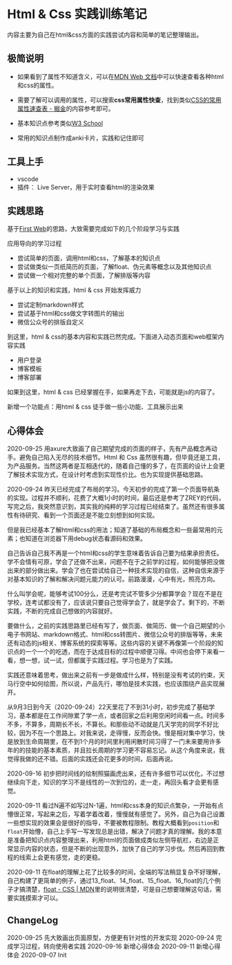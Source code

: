 # Html & Css 实践训练笔记

内容主要为自己在html&css方面的实践尝试内容和简单的笔记整理输出。

## 极简说明

* 如果看到了属性不知道含义，可以在[MDN Web 文档](https://developer.mozilla.org/zh-CN/)中可以快速查看各种html和css的属性。
* 需要了解可以调用的属性，可以搜索**css常用属性快查**，找到类似[CSS的常用属性速查表 - 掘金](https://juejin.im/post/6844904033145061389)的内容参考即可。
* 基本知识点参考类似[W3 School](https://www.w3school.com.cn/css/css_howto.asp)

* 常用的知识点制作成anki卡片，实践和记住即可

## 工具上手

* vscode
* 插件： Live Server，用于实时查看html的渲染效果

## 实践思路

基于[First Web](https://firstweb.quanduan.com)的思路，大致需要完成如下的几个阶段学习与实践

应用导向的学习过程

* 尝试简单的页面，调用html和css，了解基本的知识点
* 尝试做类似一页纸简历的页面，了解float、伪元素等概念以及其他知识点
* 尝试做一个相对完整的单个页面，了解排版等内容

基于以上的知识和实践，html & css 开始发挥威力

* 尝试定制markdown样式
* 尝试基于html和css做文字转图片的输出
* 微信公众号的排版自定义

到这里，html & css的基本内容和实践已然完成。下面进入动态页面和web框架内容实践

* 用户登录
* 博客模板
* 博客部署

如果到这里，html & css 已经掌握在手，如果再走下去，可能就是js的内容了。

新增一个功能点：用html & css 徒手做一些小功能、工具展示出来

## 心得体会

2020-09-25 用axure大致画了自己期望完成的页面的样子，先有产品概念再动手。避免自己陷入无尽的技术细节。Html 和 Css 虽然很有趣，但毕竟还是工具，为产品服务。当然这两者是互相迭代的，随着自己懂的多了，在页面的设计上会更了解技术实现方式，在设计时考虑到实现性价比。也为实现提供基础思路。

2020-09-24 昨天已经完成了布局的学习。今天初步的完成了第一个页面导航条的实现。过程并不顺利，花费了大概1小时的时间，最后还是参考了ZREY的代码，写完之后，我突然意识到，其实我的纯粹的学习过程已经结束了。虽然还有很多属性有待研究、看到一个页面还是不能立刻想到如何实现。

但是我已经基本了解html和css的用法；知道了基础的布局概念和一些最常用的元素；也知道在浏览器下用debug状态看源码和效果。

自己告诉自己我不再是一个html和css的学生意味着告诉自己要为结果承担责任。学不会情有可原，学会了还做不出来，问题不在于之前学的过程，如何能够把没做出来的部分做出来。学会了也在尝试给自己一种技术实现的自信，这种自信来源于对基本知识的了解和解决问题元能力的认可。前路漫漫，心中有光，照亮方向。

什么叫学会呢，能够考试100分么，还是考完试不管多少分都算学会？现在不是在学校，连考试都没有了，应该说只要自己觉得学会了，就是学会了。剩下的，不断实践，不断的完成自己想做的内容就好。

要做什么，之前的实践思路里已经有写了，做页面、做简历、做一个自己期望的小电子书网站、markdown格式、html和css转图片、微信公众号的排版等等，未来还有动态的js相关、博客系统的探索等等。这些内容的关键不再像第一个阶段的知识点的一个一个的吃透，而在于达成目标的过程中顺便习得。中间也会停下来看一看，想一想，试一试，但都属于实践过程。学习也是为了实践。

实践还意味着思考，做出来之前有一步是做成什么样，特别是没有考试的约束，天马行空中如何绘图，所以说，产品先行，哪怕是技术实践，也应该围绕产品实现展开。

从9月3日到今天（2020-09-24）22天里花了不到31小时，初步完成了基础学习，基本都是在工作间隙累了学一点，或者回家之后利用空闲时间看一点。时间多不多，不算多，周期长不长，不算长。和那些动不动就是几天学完的同学不好比较，因为不在一个思路上。对我来说，走得慢，反而会快。慢是相对集中学习，快是放到生命周期里，在不到1个月的时间里利用闲散时间习得了一门未来要用许多年的的技能的基本素质，并且拉长周期的学习更不容易忘记。从这个角度来说，我觉得我做的还不错。后面的实践还会花更多的时间，后面再说。


2020-09-16 初步把时间线的绘制照猫画虎出来，还有许多细节可以优化，不过想继续向下走，知识的学习不是线性的一次到位的，走一走，再回头看才会更有感觉。

2020-09-11 看过N遍不如写过N-1遍，html和css本身的知识点繁杂，一开始有点懵很正常，写起来之后，写着学着改着，慢慢就有感觉了。另外，自己为自己设置一些想实现的效果会是很好的指导，不要被教程限制。教程大概看到`position`和`float`开始懵，自己上手写一写发现总是出错，解决了问题才真的理解。我的本意是准备把知识点内容整理出来，利用html的页面做成类似左侧导航栏，右边是正常显示内容的状态，但是不断的出现意外，加快了自己的学习步伐。然后再回到教程的线索上会更有感觉，走的更稳。

2020-09-11 在float的理解上花了比较多的时间，全端的写法稍显复杂不好理解，自己构建了更简单的例子，通过13_float、14_float、15_float、16_float的几个例子才搞清楚，[float - CSS | MDN](https://developer.mozilla.org/zh-CN/docs/CSS/float)里的说明很清楚，可是自己想要理解这句话，需要实践摸索才可以。

## ChangeLog

2020-09-25 先大致画出页面原型，方便更有针对性的开发实现
2020-09-24 完成学习过程，转向使用者实践
2020-09-16 新增心得体会
2020-09-11 新增心得体会
2020-09-07 Init
